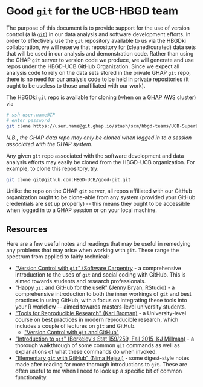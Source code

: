 # Good `git` for the UCB-HBGD team

The purpose of this document is to provide support for the use of version
control (a lá [`git`](https://git-scm.com/)) in our data analysis and software
development efforts. In order to effectively use the `git` repository available
to us via the HBGDki collaboration, we will reserve that repository for
(cleaned/curated) data sets that will be used in our analysis and demonstration
code. Rather than using the GHAP `git` server to version code we produce, we
will generate and use repos under the HBGD-UCB GitHub Organization. Since we
expect all analysis code to rely on the data sets stored in the private GHAP
`git` repo, there is no need for our analysis code to be held in private
repositories (it ought to be useless to those unaffiliated with our work).

The HBGDki `git` repo is available for cloning (when on a
[GHAP](https://oauth.ghap.io/login/auth#/my-account) AWS cluster) via

```bash
# ssh user.name@IP
# enter password
git clone https://user.name@git.ghap.io/stash/scm/hbgd-teams/UCB-SuperLearner.git
```

_N.B., the GHAP data repo may only be cloned when logged in to a session
associated with the GHAP system._

Any given `git` repo associated with the software development and data analysis
efforts may easily be cloned from the HBGD-UCB organization. For example, to
clone this repository, try:

```bash
git clone git@github.com:HBGD-UCB/good-git.git
```

Unlike the repo on the GHAP `git` server, all repos affiliated with our GitHub
organization ought to be clone-able from any system (provided your GitHub
credentials are set up properly) -- this means they ought to be accessible when
logged in to a GHAP session or on your local machine.

## Resources

Here are a few useful notes and readings that may be useful in remedying any
problems that may arise when working with `git`. These range the spectrum from
applied to fairly technical:

* ["Version Control with `git`" (Software
    Carpentry](https://swcarpentry.github.io/git-novice/) - a comprehensive
    introduction to the uses of `git` and social coding with GitHub. This is
    aimed towards students and research professionals.
* ["Happy `git` and GitHub for the useR" (Jenny Bryan,
    RStudio)](http://happygitwithr.com/) - a comprehensive introduction to both
    the inner workings of `git` and best practices in using GitHub, with a focus
    on integrating these tools into your R workflow -- aimed towards
    masters-level university students.
* ["Tools for Reproducible Research" (Karl
    Broman)](http://kbroman.org/Tools4RR/) - a University-level course on best
    practices in modern reproducible research, which includes a couple of
    lectures on `git` and GitHub.
    * ["Version Control with `git` and
        GitHub"](http://kbroman.org/Tools4RR/assets/lectures/04_git.pdf)
* ["Introduction to `git`" (Berkeley's Stat 159/259, Fall 2015, KJ
    Millman)](http://www.jarrodmillman.com/rcsds/standard/git-intro.html) - a
    thorough walkthrough of some common `git` commands as well as explanations
    of what these commands do when invoked.
* ["Elementary `git` with GitHub" (Nima
    Hejazi)](http://nimahejazi.org/posts/git-intro/) - some digest-style notes
    made after reading far more thorough introductions to `git`. These are often
    useful to me when I need to look up a specific bit of common functionality.

